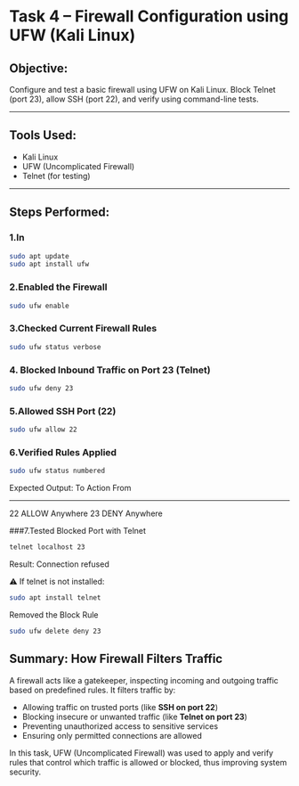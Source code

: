#  Task 4 – Firewall Configuration using UFW (Kali Linux)

##  Objective:
Configure and test a basic firewall using UFW on Kali Linux. Block Telnet (port 23), allow SSH (port 22), and verify using command-line tests.

---

##  Tools Used:
- Kali Linux
- UFW (Uncomplicated Firewall)
- Telnet (for testing)

---

## Steps Performed:

###  1.In
``` bash
sudo apt update
sudo apt install ufw
```

 ###  2.Enabled the Firewall
 ``` bash
 sudo ufw enable
```

### 3.Checked Current Firewall Rules
```bash
sudo ufw status verbose
```

###  4. Blocked Inbound Traffic on Port 23 (Telnet)
```bash
sudo ufw deny 23
```
### 5.Allowed SSH Port (22)
```bash
sudo ufw allow 22
```

### 6.Verified Rules Applied
```bash
sudo ufw status numbered
```
Expected Output:
To     Action   From
--     ------   ----
22     ALLOW    Anywhere
23     DENY     Anywhere


###7.Tested Blocked Port with Telnet
```bash
telnet localhost 23
```
Result:
Connection refused

⚠️ If telnet is not installed:
```bash
sudo apt install telnet
```

Removed the Block Rule
```bash
sudo ufw delete deny 23
```

##  Summary: How Firewall Filters Traffic

A firewall acts like a gatekeeper, inspecting incoming and outgoing traffic based on predefined rules. It filters traffic by:

- Allowing traffic on trusted ports (like **SSH on port 22**)
- Blocking insecure or unwanted traffic (like **Telnet on port 23**)
- Preventing unauthorized access to sensitive services
- Ensuring only permitted connections are allowed

In this task, UFW (Uncomplicated Firewall) was used to apply and verify rules that control which traffic is allowed or blocked, thus improving system security.
